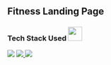 ## Fitness Landing Page

<h3> Tech Stack Used <img src = "https://media2.giphy.com/media/QssGEmpkyEOhBCb7e1/giphy.gif?cid=ecf05e47a0n3gi1bfqntqmob8g9aid1oyj2wr3ds3mg700bl&rid=giphy.gif" width = 32px> </h3>
<p align="left"> <a href="https://www.w3.org/html/" target="_blank"> <img src="https://img.icons8.com/color/48/000000/html-5--v1.png"/></a> <a href="https://www.w3schools.com/css/" target="_blank"><img src="https://img.icons8.com/color/48/000000/css3.png"/> </a>
<a href="https://www.w3schools.com/css/" target="_blank"> <img src="https://img.icons8.com/color/48/000000/javascript.png"/> </a>   </p>

